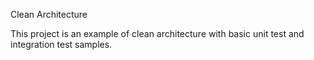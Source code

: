 Clean Architecture 

This project is an example of clean architecture with basic unit test and integration test samples.
